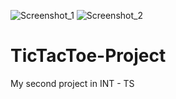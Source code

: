 ![Screenshot_1](https://user-images.githubusercontent.com/113840044/202686421-076f0e11-e737-4451-8a38-640608736205.png)
![Screenshot_2](https://user-images.githubusercontent.com/113840044/202686436-10483546-4ad0-4c3e-87d7-70d197f648da.png)


# TicTacToe-Project
My second project in INT - TS
